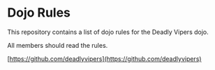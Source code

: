 Dojo Rules
==========

This repository contains a list of dojo rules for the Deadly Vipers dojo.

All members should read the rules.

[https://github.com/deadlyvipers](https://github.com/deadlyvipers)

